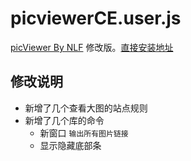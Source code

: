 picviewerCE.user.js
===================

[picViewer By NLF](http://userscripts.org/scripts/show/105741) 修改版。[直接安装地址](https://github.com/ywzhaiqi/userscript/blob/master/picviewerCE/picviewerCE.user.js)

## 修改说明

- 新增了几个查看大图的站点规则
- 新增了几个库的命令
    - 新窗口 `输出所有图片链接`
    - 显示隐藏底部条